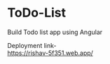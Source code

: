 # ToDo-List
Build Todo list app using Angular

Deployment link- <br/>
https://rishav-5f351.web.app/


